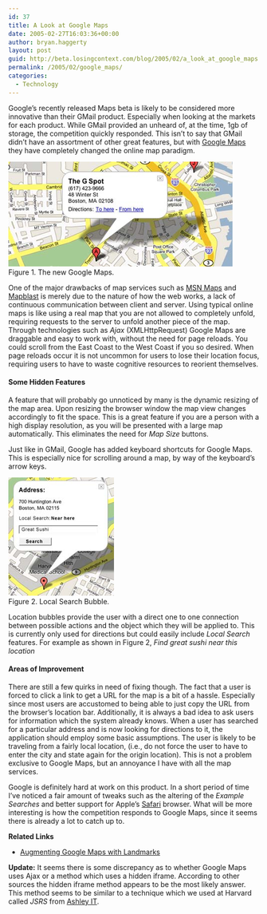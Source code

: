 ```yaml
---
id: 37
title: A Look at Google Maps
date: 2005-02-27T16:03:36+00:00
author: bryan.haggerty
layout: post
guid: http://beta.losingcontext.com/blog/2005/02/a_look_at_google_maps.php
permalink: /2005/02/google_maps/
categories:
  - Technology
---
```

Google&#8217;s recently released Maps beta is likely to be considered more innovative than their GMail product. Especially when looking at the markets for each product. While GMail provided an unheard of, at the time, 1gb of storage, the competition quickly responded. This isn&#8217;t to say that GMail didn&#8217;t have an assortment of other great features, but with [Google Maps](http://maps.google.com) they have completely changed the online map paradigm.

<p class="figure-centered">
  <img src="/blog/wp-content/uploads/legacy/gmaps-overview.jpg" alt="Google Maps Overview" height="210" width="450" /><br /> Figure 1. The new Google Maps.
</p>

One of the major drawbacks of map services such as [MSN Maps](http://maps.msn.com) and [Mapblast](http://www.mapblast.com) is merely due to the nature of how the web works, a lack of continuous communication between client and server. Using typical online maps is like using a real map that you are not allowed to completely unfold, requiring requests to the server to unfold another piece of the map. Through technologies such as _Ajax_ (XMLHttpRequest) Google Maps are draggable and easy to work with, without the need for page reloads. You could scroll from the East Coast to the West Coast if you so desired. When page reloads occur it is not uncommon for users to lose their location focus, requiring users to have to waste cognitive resources to reorient themselves.

#### Some Hidden Features

A feature that will probably go unnoticed by many is the dynamic resizing of the map area. Upon resizing the browser window the map view changes accordingly to fit the space. This is a great feature if you are a person with a high display resolution, as you will be presented with a large map automatically. This eliminates the need for _Map Size_ buttons.

Just like in GMail, Google has added keyboard shortcuts for Google Maps. This is especially nice for scrolling around a map, by way of the keyboard&#8217;s arrow keys.

<p class="figure-right">
  <img src="/blog/wp-content/uploads/legacy/gmaps-local-search.jpg" alt="Google Maps Local Search Bubble" height="237" width="212" /><br /> Figure 2. Local Search Bubble.
</p>

Location bubbles provide the user with a direct one to one connection between possible actions and the object which they will be applied to. This is currently only used for directions but could easily include _Local Search_ features. For example as shown in Figure 2, _Find great sushi near this location_

#### Areas of Improvement

There are still a few quirks in need of fixing though. The fact that a user is forced to click a link to get a URL for the map is a bit of a hassle. Especially since most users are accustomed to being able to just copy the URL from the browser&#8217;s location bar. Additionally, it is always a bad idea to ask users for information which the system already knows. When a user has searched for a particular address and is now looking for directions to it, the application should employ some basic assumptions. The user is likely to be traveling from a fairly local location, (i.e., do not force the user to have to enter the city and state again for the origin location). This is not a problem exclusive to Google Maps, but an annoyance I have with all the map services.

Google is definitely hard at work on this product. In a short period of time I&#8217;ve noticed a fair amount of tweaks such as the altering of the _Example Searches_ and better support for Apple&#8217;s [Safari](http://www.apple.com/safari/) browser. What will be more interesting is how the competition responds to Google Maps, since it seems there is already a lot to catch up to.

<p id="related-links">
  <strong>Related Links</strong>
</p>

  * [Augmenting Google Maps with Landmarks](/blog/2005/03/augmenting_goog.php)

<p id="update">
  <strong>Update:</strong> It seems there is some discrepancy as to whether Google Maps uses Ajax or a method which uses a hidden iframe. According to other sources the hidden iframe method appears to be the most likely answer. This method seems to be similar to a technique which we used at Harvard called <em>JSRS</em> from <a href="http://www.ashleyit.com/rs/" title="Learn more about JSRS">Ashley IT</a>.
</p>